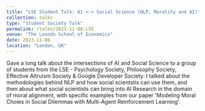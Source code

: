 ```yaml
---
title: "LSE Student Talk: AI <-> Social Science (NLP, Morality and AI)"
collection: talks
type: "Student Society Talk"
permalink: /talks/2023-11-08-LSE
venue: "The Lonodn School of Economics"
date: 2023-11-08
location: "London, UK"
---
```


Gave a long talk about the intersections of AI and Social Science to a group of students from the LSE - Psychology Society, Philosophy Society, Effective Altruism Society & Google Developer Society. I talked about the methodologies behind NLP and how social scientstis can use them, and then about what social scientists can bring into AI Research in the domain of moral alignment, with specific examples from our paper 'Modeling Moral Choies in Social Dilemmas with Multi-Agent Reinforcement Learning'. 

